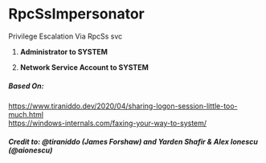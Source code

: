 # RpcSsImpersonator
Privilege Escalation Via RpcSs svc

1. **Administrator to SYSTEM** 

1. **Network Service Account to SYSTEM**

##### Based On: <br>
https://www.tiraniddo.dev/2020/04/sharing-logon-session-little-too-much.html  <br>
https://windows-internals.com/faxing-your-way-to-system/

##### Credit to: @tiraniddo (James Forshaw) and Yarden Shafir & Alex Ionescu (@aionescu)
